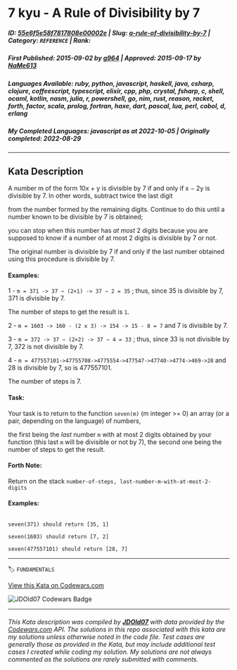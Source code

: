 # 7 kyu - A Rule of Divisibility by 7

##### **ID**: [55e6f5e58f7817808e00002e](https://www.codewars.com/kata/55e6f5e58f7817808e00002e) | **Slug**: [a-rule-of-divisibility-by-7](https://www.codewars.com/kata/55e6f5e58f7817808e00002e) | **Category**: `REFERENCE` | **Rank**: <span style="color:white">7 kyu</span>

##### **First Published**: 2015-09-02 ***by*** [g964](https://www.codewars.com/users/g964) | **Approved**: 2015-09-17 ***by*** [NaMe613](https://www.codewars.com/users/NaMe613)

##### **Languages Available**: ruby, python, javascript, haskell, java, csharp, clojure, coffeescript, typescript, elixir, cpp, php, crystal, fsharp, c, shell, ocaml, kotlin, nasm, julia, r, powershell, go, nim, rust, reason, racket, forth, factor, scala, prolog, fortran, haxe, dart, pascal, lua, perl, cobol, d, erlang

##### **My Completed Languages**: javascript ***as at*** 2022-10-05 | **Originally completed**: 2022-08-29

---

## Kata Description


A number m of the form 10x + y is divisible by 7 if and only if x − 2y is divisible by 7. In other words, subtract twice the last digit 

from the number formed by the remaining digits. Continue to do this until a number known to be divisible by 7 is obtained; 

you can stop when this number has *at most* 2 digits because you are supposed to know if a number of at most 2 digits is divisible by 7 or not.



The original number is divisible by 7 if and only if the last number obtained using this procedure is divisible by 7. 



#### Examples:



1 - `m = 371 -> 37 − (2×1) -> 37 − 2 = 35` ; thus, since 35 is divisible by 7, 371 is divisible by 7. 



The number of steps to get the result is `1`.



2 - `m = 1603 -> 160 - (2 x 3) -> 154 -> 15 - 8 = 7` and 7 is divisible by 7. 



3 - `m = 372 -> 37 − (2×2) -> 37 − 4 = 33` ; thus, since 33 is not divisible by 7, 372 is not divisible by 7. 



4 - `m = 477557101->47755708->4775554->477547->47740->4774->469->28` and 28 is divisible by 7, so is 477557101. 

The number of steps is 7.



#### Task:



Your task is to return to the function ```seven(m)``` (m integer >= 0) an array (or a pair, depending on the language) of numbers, 

the first being the *last* number `m` with at most 2 digits obtained by your function (this last `m` will be divisible or not by 7), the second one being the number of steps to get the result.



#### Forth Note:

Return on the stack `number-of-steps, last-number-m-with-at-most-2-digits `



#### Examples:



```

seven(371) should return [35, 1]

seven(1603) should return [7, 2]

seven(477557101) should return [28, 7]

```



---


🏷 `FUNDAMENTALS`


[View this Kata on Codewars.com](https://www.codewars.com/kata/55e6f5e58f7817808e00002e)

![](https://www.codewars.com/users/jdold07/badges/large "JDOld07 Codewars Badge")

---

###### *This Kata description was compiled by [**JDOld07**](https://tpstech.dev) with data provided by the [Codewars.com](https://www.codewars.com) API.  The solutions in this repo associated with this kata are my solutions unless otherwise noted in the code file.  Test cases are generally those as provided in the Kata, but may include additional test cases I created while coding my solution.  My solutions are not always commented as the solutions are rarely submitted with comments.*
